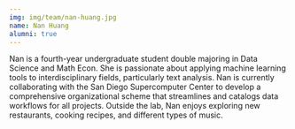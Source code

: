 ```yaml
---
img: img/team/nan-huang.jpg
name: Nan Huang
alumni: true
---
```


Nan is a fourth-year undergraduate student double majoring in Data Science and Math Econ. She is passionate about applying machine learning tools to interdisciplinary fields, particularly text analysis. Nan is currently collaborating with the San Diego Supercomputer Center to develop a comprehensive organizational scheme that streamlines and catalogs data workflows for all projects. Outside the lab, Nan enjoys exploring new restaurants, cooking recipes, and different types of music.

